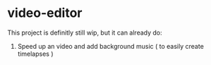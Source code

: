 # video-editor

This project is definitly still wip, but it can already do:

1. Speed up an video and add background music ( to easily create timelapses )
